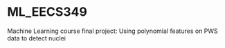 # ML_EECS349
Machine Learning course final project: Using polynomial features on PWS data to detect nuclei
